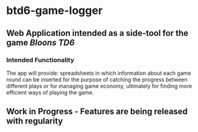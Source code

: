 # btd6-game-logger

## Web Application intended as a side-tool for the game *Bloons TD6*

### Intended Functionality

The app will provide: spreadsheets in which information about each game round can be inserted for the purpose of catching the progress between different plays or for managing game economy, ultimately for finding more efficient ways of playing the game.

## Work in Progress - Features are being released with regularity
